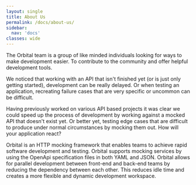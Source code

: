 ```yaml
---
layout: single
title: About Us
permalink: /docs/about-us/
sidebar:
  nav: 'docs'
classes: wide
---
```



The Orbital team is a group of like minded individuals looking for ways to make development easier. To contribute to the
community and offer helpful development tools.


We noticed that working with an API that isn't finished yet (or is just only getting started), development can be really delayed. Or
when testing an application, recreating failure cases that are very specific or uncommon can be difficult.


Having previously worked on various API based projects it was clear we could speed up the process of development by working 
against a mocked API that doesn't exist yet. Or better yet, testing edge cases that are difficult to produce under normal circumstances
by mocking them out. How will your application react?


 Orbital is an HTTP mocking framework that enables teams to achieve rapid software development and testing. Orbital supports mocking
 services by using the OpenApi specification files in both YAML and JSON.
 Orbital allows for parallel development between front-end and back-end teams by reducing the dependency between each other. This reduces 
 idle time and creates a more flexible and dynamic development workspace.

